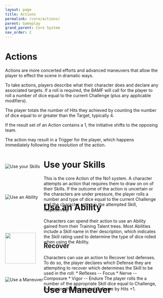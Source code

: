 ```yaml
---
layout: page
title: Actions
permalink: /core/actions/
parent: Gameplay
grand_parent: Core System
nav_order: 2
---
```


# Actions

Actions are more concerted efforts and advanced maneuvers that allow the player to effect the scene in dramatic ways.

To take actions, players describe what their character does and declare any associated targets.  If a roll is required, the BAMF will call for the player to roll a number of dice equal to the current Challenge (plus any applicable modifiers).

The player totals the number of Hits they achieved by counting the number of dice equal to or greater than the Target, typically 4. 

If the result set of an Action contains a 1, the initiative shifts to the opposing team.

The action may result in a Trigger for the player, which happens immediately following the resolution of the action.

<div style="width: 100%;">
<div style="width: 25%; height: 100px; float: left;"> 

![Use your Skills](/assets/img/action_skills.png)

</div>
<div style="margin-left: 25%; height: 100px;"> 

# Use your Skills

This is the core Action of the No1 system.  A character attempts an action that requires them to draw on on of their Skills.  If the outcome of the action is uncertain or the characters are under pressure, the player rolls a number and type of dice equal to the current Challenge and the character rating in the attempted Skill, respectively.

</div>
<div style="width: 25%; height: 100px; float: left;"> 

![Use an Ability](/assets/img/action_ability.png)

</div>
<div style="margin-left: 25%; height: 100px;"> 

# Use an Ability

Characters can spend their action to use an Ability gained from their Training Talent trees.  Most Abilities include a Skill name in ther description, which indicates the Skill rating used to determine the type of dice rolled when using the Ability.


</div>
<div style="width: 25%; height: 100px; float: left;"> 

<img src="/no1_system/assets/img/action_recover.png" width="100" height="100">
</div>
<div style="margin-left: 25%; height: 100px;"> 

<h2>Recover</h2>
<p>
Characters can use an action to Recover lost defenses.  To do so, the player declares which Defense they are attempting to recover which determines the Skill to be used in the roll:
* Reflexes -- Focus
* Nerve -- Composure
* Vigor -- Endure
The player rolls the a number of the appropriate Skill dice equal to Challenge, increasing the associated Defense by Hits +1.
<p>
</div>
<div style="width: 25%; height: 100px; float: left;"> 

![Use a Maneuver](/assets/img/action_maneuver.png)

</div>
<div style="margin-left: 25%; height: 100px;"> 

# Use a Maneuver


</div>
</div>